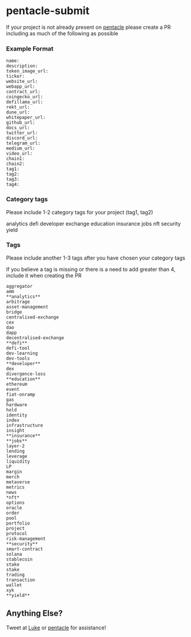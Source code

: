 # pentacle-submit

If your project is not already present on [pentacle](https://pentacle.xyz) please create a PR including as much of the following as possible

### Example Format

```
name: 
description:
token_image_url:
ticker:
website_url:
webapp_url:
contract_url:
coingecko_url:
defillama_url:
rekt_url:
dune_url:
whitepaper_url:
github_url:
docs_url:
twitter_url:
discord_url:
telegram_url:
medium_url:
video_url:
chain1:
chain2:
tag1:
tag2:
tag3:
tag4:
```

### Category tags

Please include 1-2 category tags for your project (tag1, tag2)

analytics
defi
developer
exchange
education
insurance
jobs
nft
security
yield


### Tags

Please include another 1-3 tags after you have chosen your category tags

If you believe a tag is missing or there is a need to add greater than 4, include it when creating the PR

```
aggregator
amm
**analytics**
arbitrage
asset-management
bridge
centralised-exchange
cex
dao
dapp
decentralised-exchange
**defi**
defi-tool
dev-learning
dev-tools
**developer**
dex
divergence-loss
**education**
ethereum
event
fiat-onramp
gas
hardware
hold
identity
index
infrastructure
insight
**insurance**
**jobs**
layer-2
lending
leverage
liquidity
LP
margin
merch
metaverse
metrics
news
*nft*
options
oracle
order
pool
portfolio
project
protocol 
risk-management
**security**
smart-contract
solana
stablecoin
stake
stake
trading
transaction
wallet
xyk
**yield**
```

## Anything Else?

Tweet at [Luke](https://twitter.com/0x4C756B65) or [pentacle](https://twitter.com/pentcle) for assistance!
